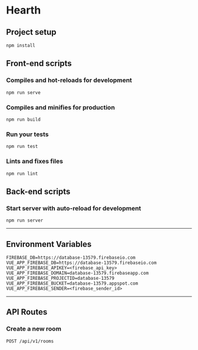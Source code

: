 # Hearth

## Project setup
```
npm install
```
## Front-end scripts

### Compiles and hot-reloads for development
```
npm run serve
```

### Compiles and minifies for production
```
npm run build
```

### Run your tests
```
npm run test
```

### Lints and fixes files
```
npm run lint
```

## Back-end scripts

### Start server with auto-reload for development
```
npm run server
```

---
## Environment Variables

```
FIREBASE_DB=https://database-13579.firebaseio.com
VUE_APP_FIREBASE_DB=https://database-13579.firebaseio.com
VUE_APP_FIREBASE_APIKEY=<firebase_api_key>
VUE_APP_FIREBASE_DOMAIN=database-13579.firebaseapp.com
VUE_APP_FIREBASE_PROJECTID=database-13579
VUE_APP_FIREBASE_BUCKET=database-13579.appspot.com
VUE_APP_FIREBASE_SENDER=<firebase_sender_id>
```

---
## API Routes

### Create a new room
```
POST /api/v1/rooms
```

